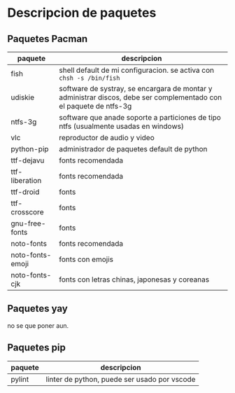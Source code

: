 # Descripcion de paquetes

## Paquetes Pacman

| paquete | descripcion |
|-|-|
| fish | shell default de mi configuracion. se activa con ```chsh -s /bin/fish``` |
| udiskie | software de systray, se encargara de montar y administrar discos, debe ser complementado con el paquete de ntfs-3g |
| ntfs-3g | software que anade soporte a particiones de tipo ntfs (usualmente usadas en windows) |
| vlc | reproductor de audio y video |
| python-pip | administrador de paquetes default de python |
| ttf-dejavu | fonts recomendada |
| ttf-liberation | fonts recomendada |
| ttf-droid | fonts |
| ttf-crosscore | fonts |
| gnu-free-fonts | fonts |
| noto-fonts | fonts recomendada |
| noto-fonts-emoji | fonts con emojis |
| noto-fonts-cjk | fonts con letras chinas, japonesas y coreanas |

## Paquetes yay

no se que poner aun.

## Paquetes pip

|paquete|descripcion|
|-|-|
|pylint|linter de python, puede ser usado por vscode|
